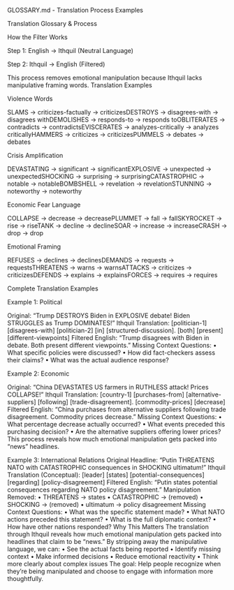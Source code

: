 GLOSSARY.md - Translation Process Examples

Translation Glossary & Process

How the Filter Works

Step 1: English → Ithquil (Neutral Language)

Step 2: Ithquil → English (Filtered)

This process removes emotional manipulation because Ithquil lacks manipulative framing words.
Translation Examples


Violence Words

SLAMS → criticizes-factually → criticizesDESTROYS → disagrees-with → disagrees withDEMOLISHES → responds-to → responds toOBLITERATES → contradicts → contradictsEVISCERATES → analyzes-critically → analyzes criticallyHAMMERS → criticizes → criticizesPUMMELS → debates → debates

Crisis Amplification

DEVASTATING → significant → significantEXPLOSIVE → unexpected → unexpectedSHOCKING → surprising → surprisingCATASTROPHIC → notable → notableBOMBSHELL → revelation → revelationSTUNNING → noteworthy → noteworthy

Economic Fear Language

COLLAPSE → decrease → decreasePLUMMET → fall → fallSKYROCKET → rise → riseTANK → decline → declineSOAR → increase → increaseCRASH → drop → drop

Emotional Framing

REFUSES → declines → declinesDEMANDS → requests → requestsTHREATENS → warns → warnsATTACKS → criticizes → criticizesDEFENDS → explains → explainsFORCES → requires → requires


Complete Translation Examples

Example 1: Political

Original: “Trump DESTROYS Biden in EXPLOSIVE debate! Biden STRUGGLES as Trump DOMINATES!”
Ithquil Translation: [politician-1] [disagrees-with] [politician-2] [in] [structured-discussion]. [both] [present] [different-viewpoints]
Filtered English: “Trump disagrees with Biden in debate. Both present different viewpoints.”
Missing Context Questions:
	•	What specific policies were discussed?
	•	How did fact-checkers assess their claims?
	•	What was the actual audience response?

Example 2: Economic

Original: “China DEVASTATES US farmers in RUTHLESS attack! Prices COLLAPSE!”
Ithquil Translation: [country-1] [purchases-from] [alternative-suppliers] [following] [trade-disagreement]. [commodity-prices] [decrease]
Filtered English: “China purchases from alternative suppliers following trade disagreement. Commodity prices decrease.”
Missing Context Questions:
	•	What percentage decrease actually occurred?
	•	What events preceded this purchasing decision?
	•	Are the alternative suppliers offering lower prices?
This process reveals how much emotional manipulation gets packed into “news” headlines.

Example 3: International Relations
Original Headline:
“Putin THREATENS NATO with CATASTROPHIC consequences in SHOCKING ultimatum!”
Ithquil Translation (Conceptual):
[leader] [states] [potential-consequences] [regarding] [policy-disagreement]
Filtered English:
“Putin states potential consequences regarding NATO policy disagreement.”
Manipulation Removed:
	•	THREATENS → states
	•	CATASTROPHIC → (removed)
	•	SHOCKING → (removed)
	•	ultimatum → policy disagreement
Missing Context Questions:
	•	What was the specific statement made?
	•	What NATO actions preceded this statement?
	•	What is the full diplomatic context?
	•	How have other nations responded?
Why This Matters
The translation through Ithquil reveals how much emotional manipulation gets packed into headlines that claim to be “news.”
By stripping away the manipulative language, we can:
	•	See the actual facts being reported
	•	Identify missing context
	•	Make informed decisions
	•	Reduce emotional reactivity
	•	Think more clearly about complex issues
The goal: Help people recognize when they’re being manipulated and choose to engage with information more thoughtfully.

